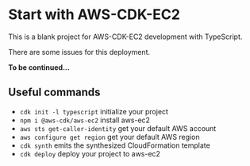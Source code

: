 # Start with AWS-CDK-EC2 

This is a blank project for AWS-CDK-EC2 development with TypeScript.

There are some issues for this deployment.

<b>To be continued...</b>


## Useful commands

* `cdk init -l typescript`   initialize your project
* `npm i @aws-cdk/aws-ec2`   install aws-ec2
* `aws sts get-caller-identity`    get your default AWS account
* `aws configure get region`      get your default AWS region
* `cdk synth`       emits the synthesized CloudFormation template
* `cdk deploy`        deploy your project to aws-ec2
